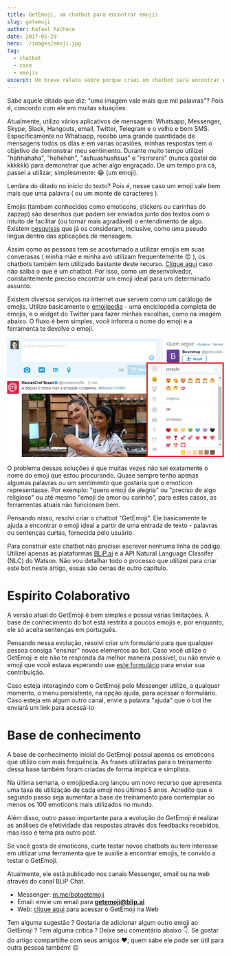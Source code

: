 ```yaml
---
title: GetEmoji, um chatbot para encontrar emojis
slug: getemoji
author: Rafael Pacheco
date: 2017-05-29
hero: ./images/emoji.jpg
tag:
  - chatbot
  - case
  - emojis
excerpt: Um breve relato sobre porque criei um chatbot para encontrar emoticons
---
```


Sabe aquele ditado que diz: "uma imagem vale mais que mil palavras"? Pois é, concordo com ele em muitas situações.

Atualmente, utilizo vários aplicativos de mensagem: Whatsapp, Messenger, Skype, Slack, Hangouts, email, Twitter, Telegram e o velho e bom SMS. Especificamente no Whatsapp, recebo uma grande quantidade de mensagens todos os dias e em várias ocasiões, minhas respostas tem o objetivo de demonstrar meu sentimento. Durante muito tempo utilizei "hahhahaha", "heheheh", "ashuashuahsua" e "rsrrsrsrs" (nunca gostei do kkkkkk) para demonstrar que achei algo engraçado. De um tempo pra cá, passei a utilizar, simplesmente: 😂 (um emoji).

Lembra do ditado no início do texto? Pois é, nesse caso um emoji vale bem mais que uma palavra ( ou um monte de caracteres ).

Emojis (tambem conhecidos como emoticons, stickers ou carinhas do zapzap) são desenhos que podem ser enviados junto dos textos com o intuito de facilitar (ou tornar mais agradável) o entendimento de algo. Existem [pesquisas](http://www.bbc.com/future/story/20151012-will-emoji-become-a-new-language) que já os consideram, inclusive, como uma pseudo língua dentro das aplicações de mensagem.

Assim como as pessoas tem se acostumado a utilizar emojis em suas converasas ( minha mãe e minha avó utilizam frequentemente 😍 ), os chatbots também tem utilizado bastante deste recurso. [Clique aqui](http://chatbotsbrasil.take.net/afinal-o-que-e-um-chatbot/) caso não saiba o que é um chatbot. Por isso, como um desenvolvedor, constantemente preciso encontrar um emoji ideal para um determinado assunto.

Existem diversos serviços na internet que servem como um catálogo de emojis. Utilizo basicamente o [emojipedia](http://emojipedia.org/) - uma enciclopédia completa de emojis, e o widget do Twitter para fazer minhas escolhas, como na imagem abaixo. O fluxo é bem simples, você informa o nome do emoji e a ferramenta te devolve o emoji.

<div className="Image__Small">
  <img
    src="./images/twitter-widget.png"
    title="Widget Twitter"
    alt="Widget Twitter"
  />
</div>

O problema dessas soluções é que muitas vezes não sei exatamente o nome do emoji que estou procurando. Quase sempre tenho apenas algumas palavras ou um sentimento que gostaria que o emoticon representasse. Por exemplo: "quero emoji de alegria" ou "preciso de algo religioso" ou até mesmo "emoji de amor ou carinho", para estes casos, as ferramentas atuais não funcionam bem.

Pensando nisso, resolvi criar o chatbot "GetEmoji". Ele basicamente te ajuda a encontrar o emoji ideal a partir de uma entrada de texto - palavras ou sentenças curtas, fornecida pelo usuário.

Para construir este chatbot não precisei escrever nenhuma linha de código. Utilizei apenas as plataformas [BLiP.ai](https://blip.ai) e a API Natural Language Classifer (NLC) do Watson. Não vou detalhar todo o processo que utilizei para criar este bot neste artigo, essas são cenas de outro capítulo.

# Espírito Colaborativo

A versão atual do GetEmoji é bem simples e possui várias limitações. A base de conhecimento do bot está restrita a poucos emojis e, por enquanto, ele só aceita sentenças em português.

Pensando nessa evolução, resolvi criar um formulário para que qualquer pessoa consiga "ensinar" novos elementos ao bot. Caso você utilize o GetEmoji e ele não te responda da melhor maneira possível, ou não envie o emoji que você estava esperando use [este formulário](https://docs.google.com/forms/d/e/1FAIpQLSfOMsqfoV5RmVe-VteL5NqHKtwXtd5hz75Hy9IWNPWRt0Q7OA/viewform?c=0&w=1) para enviar sua contribuição.

Caso esteja interagindo com o GetEmoji pelo Messenger utilize, a qualquer momento, o menu persistente, na opção ajuda, para acessar o formulário. Caso esteja em algum outro canal, envie a palavra "ajuda" que o bot lhe enviará um link para acessá-lo

# Base de conhecimento

A base de conhecimento inicial do GetEmoji possui apenas os emoticons que utilizo com mais frequência. As frases utilizadas para o treinamento dessa base também foram criadas de forma impirica e simplista.

Na última semana, o emojipedia.org lançou um novo recurso que apresenta uma taxa de utilização de cada emoji nos últimos 5 anos. Acredito que o segundo passo seja aumentar a base de treinamento para contemplar ao menos os 100 emoticons mais utilizados no mundo.

Além disso, outro passo importante para a evolução do GetEmoji é realizar as análises de efetividade das respostas através dos feedbacks recebidos, mas isso é tema pra outro post.

Se você gosta de emoticons, curte testar novos chatbots ou tem interesse em utilizar uma ferramenta que te auxilie a encontrar emojis, te convido a testar o GetEmoji.

Atualmente, ele está publicado nos canais Messenger, email ou na web através do canal BLiP Chat.

- Messenger: [m.me/botgetemoji](https://m.me/botgetemoji)
- Email: envie um email para **getemoji@blip.ai**
- Web: [clique aqui](https://goo.gl/88Nafd) para acessar o GetEmoji na Web

Tem alguma sugestão ? Gostaria de adicionar algum outro emoji ao GetEmoji ? Tem alguma crítica ? Deixe seu comentário abaixo 👇. Se gostar do artigo compartilhe com seus amigos ❤️, quem sabe ele pode ser útil para outra pessoa também! 😉
